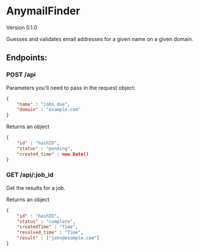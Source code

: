 AnymailFinder
============

Version 0.1.0

Guesses and validates email addresses for a given name on a given domain.

## Endpoints:

### POST /api

Parameters you'll need to pass in the request object:

```json
{
	"name" : "john doe",
	"domain" : "example.com"
}
```

Returns an object
```json
{
	"id" : "hashID",
	"status" : "pending",
	"created_time" : new Date()
}
```

### GET /api/:job_id

Get the results for a job.

Returns an object
```json
{
	"id" : "hashID",
	"status" : "complete",
	"createdTime" : "Time",
	"resolved_time" : "Time",
	"result" : ["john@example.com"]
}